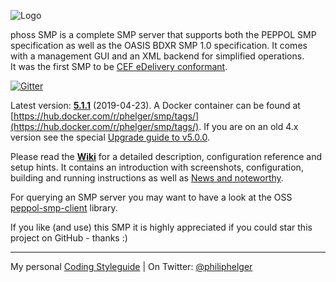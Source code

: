 ![Logo](https://github.com/phax/peppol-smp-server/blob/master/docs/logo/logo-gradient-446-100.png)

phoss SMP is a complete SMP server that supports both the PEPPOL SMP specification as well as the OASIS BDXR SMP 1.0 specification.
It comes with a management GUI and an XML backend for simplified operations.  
It was the first SMP to be [CEF eDelivery conformant](https://ec.europa.eu/cefdigital/wiki/display/CEFDIGITAL/OASIS+SMP+conformant+solutions).

[![Gitter](https://badges.gitter.im/phax/peppol-smp-server.svg)](https://gitter.im/phax/peppol-smp-server?utm_source=badge&utm_medium=badge&utm_campaign=pr-badge)

Latest version: **[5.1.1](https://github.com/phax/peppol-smp-server/releases/tag/peppol-smp-server-parent-pom-5.1.1)** (2019-04-23).
A Docker container can be found at [https://hub.docker.com/r/phelger/smp/tags/](https://hub.docker.com/r/phelger/smp/tags/).
If you are on an old 4.x version see the special [Upgrade guide to v5.0.0](https://github.com/phax/peppol-smp-server/wiki/Upgrade-Guide-V5).

Please read the **[Wiki](https://github.com/phax/peppol-smp-server/wiki)** for a detailed description, configuration reference and setup hints. It contains an introduction with screenshots, configuration, building and running instructions as well as [News and noteworthy](https://github.com/phax/peppol-smp-server/wiki/News-and-noteworthy).

For querying an SMP server you may want to have a look at the OSS [peppol-smp-client](https://github.com/phax/peppol-commons/) library.

If you like (and use) this SMP it is highly appreciated if you could star this project on GitHub - thanks :)

---

My personal [Coding Styleguide](https://github.com/phax/meta/blob/master/CodingStyleguide.md) |
On Twitter: <a href="https://twitter.com/philiphelger">@philiphelger</a>

